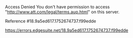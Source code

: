 Access Denied
You don't have permission to access "http://www.att.com/legal/terms.aup.html" on this server.

Reference #18.9a5ed617.1752674737.f99edde

https://errors.edgesuite.net/18.9a5ed617.1752674737.f99edde